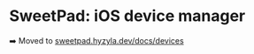 # SweetPad: iOS device manager

➡️ Moved to [sweetpad.hyzyla.dev/docs/devices](https://sweetpad.hyzyla.dev/docs/devices)
